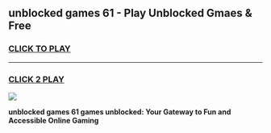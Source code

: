 
## unblocked games 61 - Play Unblocked Gmaes & Free
<h3>
<a href="https://news.freeplayer.one?title=unblocked_games_61&ref=23F">CLICK TO PLAY</a></h3>
<hr>

<h3>
<a href="https://news.freeplayer.one?title=unblocked_games_61&ref=23F">CLICK 2 PLAY</a>
  
</h3>

<a href="https://news.freeplayer.one?title=unblocked_games_61&ref=23F/"><img src="https://clearcache.store/games.png"></a>


**unblocked games 61 games unblocked: Your Gateway to Fun and Accessible Online Gaming**

